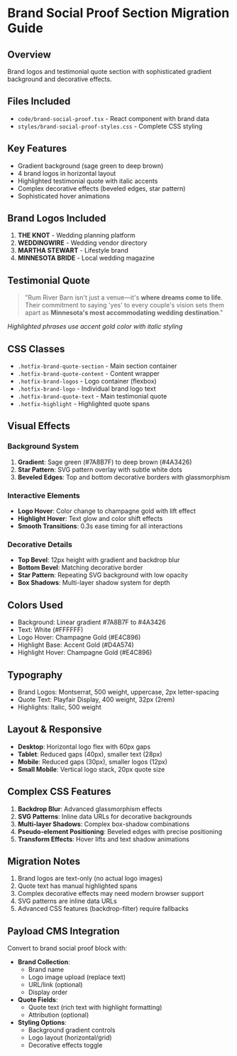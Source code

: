 # Brand Social Proof Section Migration Guide

## Overview
Brand logos and testimonial quote section with sophisticated gradient background and decorative effects.

## Files Included
- `code/brand-social-proof.tsx` - React component with brand data
- `styles/brand-social-proof-styles.css` - Complete CSS styling

## Key Features
- Gradient background (sage green to deep brown)
- 4 brand logos in horizontal layout
- Highlighted testimonial quote with italic accents
- Complex decorative effects (beveled edges, star pattern)
- Sophisticated hover animations

## Brand Logos Included
1. **THE KNOT** - Wedding planning platform
2. **WEDDINGWIRE** - Wedding vendor directory
3. **MARTHA STEWART** - Lifestyle brand
4. **MINNESOTA BRIDE** - Local wedding magazine

## Testimonial Quote
> "Rum River Barn isn't just a venue—it's **where dreams come to life**. Their commitment to saying 'yes' to every couple's vision sets them apart as **Minnesota's most accommodating wedding destination**."

*Highlighted phrases use accent gold color with italic styling*

## CSS Classes
- `.hotfix-brand-quote-section` - Main section container
- `.hotfix-brand-quote-content` - Content wrapper
- `.hotfix-brand-logos` - Logo container (flexbox)
- `.hotfix-brand-logo` - Individual brand logo text
- `.hotfix-brand-quote-text` - Main testimonial quote
- `.hotfix-highlight` - Highlighted quote spans

## Visual Effects

### Background System
1. **Gradient**: Sage green (#7A8B7F) to deep brown (#4A3426)
2. **Star Pattern**: SVG pattern overlay with subtle white dots
3. **Beveled Edges**: Top and bottom decorative borders with glassmorphism

### Interactive Elements
- **Logo Hover**: Color change to champagne gold with lift effect
- **Highlight Hover**: Text glow and color shift effects
- **Smooth Transitions**: 0.3s ease timing for all interactions

### Decorative Details
- **Top Bevel**: 12px height with gradient and backdrop blur
- **Bottom Bevel**: Matching decorative border 
- **Star Pattern**: Repeating SVG background with low opacity
- **Box Shadows**: Multi-layer shadow system for depth

## Colors Used
- Background: Linear gradient #7A8B7F to #4A3426
- Text: White (#FFFFFF)
- Logo Hover: Champagne Gold (#E4C896)
- Highlight Base: Accent Gold (#D4A574)
- Highlight Hover: Champagne Gold (#E4C896)

## Typography
- Brand Logos: Montserrat, 500 weight, uppercase, 2px letter-spacing
- Quote Text: Playfair Display, 400 weight, 32px (2rem)
- Highlights: Italic, 500 weight

## Layout & Responsive
- **Desktop**: Horizontal logo flex with 60px gaps
- **Tablet**: Reduced gaps (40px), smaller text (28px)
- **Mobile**: Reduced gaps (30px), smaller logos (12px)
- **Small Mobile**: Vertical logo stack, 20px quote size

## Complex CSS Features
1. **Backdrop Blur**: Advanced glassmorphism effects
2. **SVG Patterns**: Inline data URLs for decorative backgrounds
3. **Multi-layer Shadows**: Complex box-shadow combinations
4. **Pseudo-element Positioning**: Beveled edges with precise positioning
5. **Transform Effects**: Hover lifts and text shadow animations

## Migration Notes
1. Brand logos are text-only (no actual logo images)
2. Quote text has manual highlighted spans
3. Complex decorative effects may need modern browser support
4. SVG patterns are inline data URLs
5. Advanced CSS features (backdrop-filter) require fallbacks

## Payload CMS Integration
Convert to brand social proof block with:
- **Brand Collection**: 
  - Brand name
  - Logo image upload (replace text)
  - URL/link (optional)
  - Display order
- **Quote Fields**:
  - Quote text (rich text with highlight formatting)
  - Attribution (optional)
- **Styling Options**:
  - Background gradient controls
  - Logo layout (horizontal/grid)
  - Decorative effects toggle